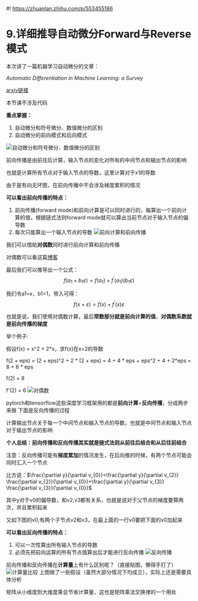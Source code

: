 #! https://zhuanlan.zhihu.com/p/553455186
# 9.详细推导自动微分Forward与Reverse模式
本次讲了一篇机器学习自动微分的文章：

*Automatic Differentiation in Machine Learning: a Survey*

[arxiv链接](https://arxiv.org/abs/1502.05767)

本节课不涉及代码

**重点掌握：**
1. 自动微分和符号微分、数值微分的区别
2. 自动微分的前向模式和后向模式

![自动微分和符号微分、数值微分的区别](https://pic4.zhimg.com/80/v2-21c7fda785013aa1eb0685e995d36971.png)

前向传播是由前往后计算，输入节点的变化对所有的中间节点和输出节点的影响

也就是计算所有节点对于输入节点的导数，这里计算对于x1的导数

由于是有向无环图，在前向传播中不会涉及梯度累积的情况

**可以看出前向传播的特点：**
1. 前向传播(forward mode)和前向计算是可以同时进行的，每算出一个前向计算的值，根据链式法则forward mode就可以算出当前节点对于输入节点的偏导数
2. 每次只能算出一个输入节点的导数
![前向计算和前向传播](https://pic4.zhimg.com/80/v2-785afe2655e783464bec95d074472727.png)

我们可以借助**对偶数**同时进行前向计算和前向传播

对偶数可以看这篇[博客](https://zhuanlan.zhihu.com/p/380140763)

最后我们可以推导出一个公式：
$$
f\left(a_{1}+b_{1} \varepsilon\right)=f\left(a_{1}\right)+f^{\prime}\left(a_{1}\right)\left(b_{1} \varepsilon\right)
$$

我们令a1=x，b1=1，带入可得：
$$
f(x+\varepsilon)=f(x)+f^{\prime}(x) \varepsilon
$$

也就是说，我们使用对偶数计算，最后**常数部分就是前向计算的值**，**对偶数系数就是前向传播的梯度**

举个例子:

假设f(x) = x^2 + 2*x，求f(x)在x=2的导数

f(2 + eps) = (2 + eps)^2 + 2 * (2 + eps) = 4 + 4 * eps + eps^2 + 4 + 2*eps = 8 + 6 * eps

f(2) = 8

f'(2) = 6
![对偶数](https://pic4.zhimg.com/80/v2-45407a368ccd63b12b27469bb8c5b71e.png)

pytorch和tensorflow这些深度学习框架用的都是**前向计算**+**反向传播**，分成两步来做
下面是反向传播的过程

计算输出节点关于每一个中间节点和输入节点的导数，也就是中间节点和输入节点对于输出节点的影响

**个人总结：前向传播和反向传播其实就是链式法则从前往后结合和从后往前结合**

注意：反向传播可能有**梯度累加**的情况发生，在后向推的时候，有两个节点可能会同时汇入一个节点

比方说：$\frac{\partial y}{\partial v_{0}}=\frac{\partial y}{\partial v_{2}} \frac{\partial v_{2}}{\partial v_{0}}+\frac{\partial y}{\partial v_{3}} \frac{\partial v_{3}}{\partial v_{0}}$

其中y对于v0的偏导数，和v2,v3都有关系，也就是说对于父节点的梯度要算两次，并且累积起来

又如下图的v0,有两个子节点v2和v3，在最上面的一行v0要把下面的v0加起来

**可以看出反向传播的特点：**
1. 可以一次性算出所有输入节点的导数
2. 必须先把前向运算的所有节点值算出后才能进行反向传播
![反向传播](https://pic4.zhimg.com/80/v2-c34786a797785ae1a502f2ff0fc8cd47.png)

前向传播和反向传播在**计算量**上有什么区别呢？（直接贴图，懒得手打了）
![计算量比较](https://pic4.zhimg.com/80/v2-fdceb2395e4e6bcfb9fb58cee352099c.png)
上图做了一些假设（虽然大部分情况下均成立），实际上还是需要具体分析

矩阵从小维度到大维度乘会节省计算量，这也是矩阵乘法交换律的一个用处
